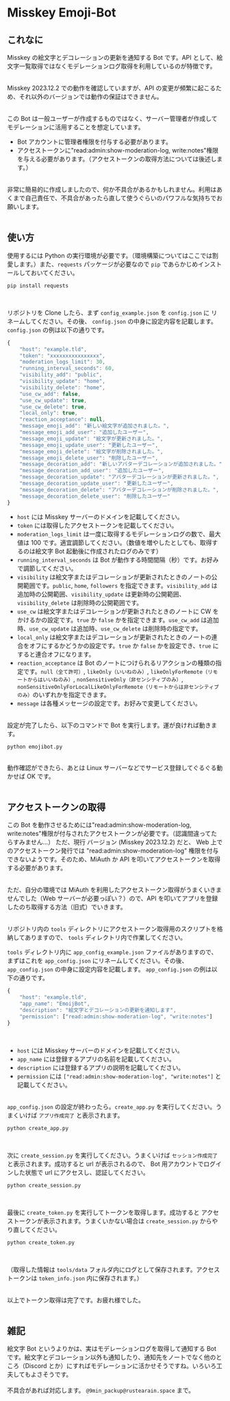 # Misskey Emoji-Bot

## これなに

Misskey の絵文字とデコレーションの更新を通知する Bot です。API として、絵文字一覧取得ではなくモデレーションログ取得を利用しているのが特徴です。<br><br>

Misskey 2023.12.2 での動作を確認していますが、API の変更が頻繁に起こるため、それ以外のバージョンでは動作の保証はできません。<br><br>

この Bot は一般ユーザーが作成するものではなく、サーバー管理者が作成してモデレーションに活用することを想定しています。

-   Bot アカウントに管理者権限を付与する必要があります。
-   アクセストークンに"read:admin:show-moderation-log, write:notes"権限を与える必要があります。（アクセストークンの取得方法については後述します。）<br><br>

非常に簡易的に作成しましたので、何か不具合があるかもしれません。利用はあくまで自己責任で、不具合があったら直して使うぐらいのパワフルな気持ちでお願いします。<br><br>

## 使い方

使用するには Python の実行環境が必要です。（環境構築についてはここでは割愛します。）また、`requests` パッケージが必要なので `pip` であらかじめインストールしておいてください。

```
pip install requests
```

<br>

リポジトリを Clone したら、まず `config_example.json` を `config.json` に リネームしてください。その後、 `config.json` の中身に設定内容を記載します。 `config.json` の例は以下の通りです。

```js
{
    "host": "example.tld",
    "token": "xxxxxxxxxxxxxxxx",
    "moderation_logs_limit": 30,
    "running_interval_seconds": 60,
    "visibility_add": "public",
    "visibility_update": "home",
    "visibility_delete": "home",
    "use_cw_add": false,
    "use_cw_update": true,
    "use_cw_delete": true,
    "local_only": true,
    "reaction_acceptance": null,
    "message_emoji_add": "新しい絵文字が追加されました。",
    "message_emoji_add_user": "追加したユーザー",
    "message_emoji_update": "絵文字が更新されました。",
    "message_emoji_update_user": "更新したユーザー",
    "message_emoji_delete": "絵文字が削除されました。",
    "message_emoji_delete_user": "削除したユーザー",
    "message_decoration_add": "新しいアバターデコレーションが追加されました。",
    "message_decoration_add_user": "追加したユーザー",
    "message_decoration_update": "アバターデコレーションが更新されました。",
    "message_decoration_update_user": "更新したユーザー",
    "message_decoration_delete": "アバターデコレーションが削除されました。",
    "message_decoration_delete_user": "削除したユーザー"
}
```

-   `host` には Misskey サーバーのドメインを記載してください。
-   `token` には取得したアクセストークンを記載してください。
-   `moderation_logs_limit` は一度に取得するモデレーションログの数で、最大値は 100 です。適宜調節してください。（数値を増やしたとしても、取得するのは絵文字 Bot 起動後に作成されたログのみです）
-   `running_interval_seconds` は Bot が動作する時間間隔（秒）です。お好みで調節してください。
-   `visibility` は絵文字またはデコレーションが更新されたときのノートの公開範囲です。`public`, `home`, `followers` を指定できます。`visibility_add` は追加時の公開範囲、`visibility_update` は更新時の公開範囲、`visibility_delete` は削除時の公開範囲です。
-   `use_cw` は絵文字またはデコレーションが更新されたときのノートに CW をかけるかの設定です。`true` か `false` かを指定できます。`use_cw_add` は追加時、`use_cw_update` は追加時、`use_cw_delete` は削除時の指定です。
-   `local_only` は絵文字またはデコレーションが更新されたときのノートの連合をオフにするかどうかの設定です。`true` か `false` かを設定でき、`true` にすると連合オフになります。
-   `reaction_acceptance` は Bot のノートにつけられるリアクションの種類の指定です。`null（全て許可）`, `likeOnly（いいねのみ）`, `likeOnlyForRemote（リモートからはいいねのみ）`, `nonSensitiveOnly（非センシティブのみ）`, `nonSensitiveOnlyForLocalLikeOnlyForRemote（リモートからは非センシティブのみ）`のいずれかを指定できます。
-   `message` は各種メッセージの設定です。お好みで変更してください。

<br>
設定が完了したら、以下のコマンドで Bot を実行します。運が良ければ動きます。

```
python emojibot.py
```

<br>
動作確認ができたら、あとは Linux サーバーなどでサービス登録してぐるぐる動かせば OK です。<br><br>

## アクセストークンの取得

この Bot を動作させるためには"read:admin:show-moderation-log, write:notes"権限が付与されたアクセストークンが必要です。（認識間違ってたらすみません...） ただ、現行 バージョン (Misskey 2023.12.2) だと、 Web 上でのアクセストークン発行では "read:admin:show-moderation-log" 権限を付与できないようです。そのため、MiAuth か API を叩いてアクセストークンを取得する必要があります。<br><br>

ただ、自分の環境では MiAuth を利用したアクセストークン取得がうまくいきませんでした（Web サーバーが必要っぽい？）ので、API を叩いてアプリを登録したのち取得する方法（旧式）でいきます。<br><br>

リポジトリ内の `tools` ディレクトリにアクセストークン取得用のスクリプトを格納してありますので、 `tools` ディレクトリ内で作業してください。<br>

`tools` ディレクトリ内に `app_config_example.json` ファイルがありますので、まずはこれを `app_config.json` にリネームしてください。その後、 `app_config.json` の中身に設定内容を記載します。 `app_config.json` の例は以下の通りです。

```js
{
    "host": "example.tld",
    "app_name": "EmoijBot",
    "description": "絵文字とデコレーションの更新を通知します",
    "permission": ["read:admin:show-moderation-log", "write:notes"]
}
```

<br>

-   `host` には Misskey サーバーのドメインを記載してください。
-   `app_name` には登録するアプリの名前を記載してください。
-   `description` には登録するアプリの説明を記載してください。
-   `permission` には `["read:admin:show-moderation-log", "write:notes"]` と記載してください。
    <br><br>

`app_config.json` の設定が終わったら。`create_app.py` を実行してください。うまくいけば `アプリ作成完了` と表示されます。

```
python create_app.py
```

<br>

次に `create_session.py` を実行してください。うまくいけば `セッション作成完了` と表示されます。成功すると url が表示されるので、 Bot 用アカウントでログインした状態で url にアクセスし、認証してください。

```
python create_session.py
```

<br>

最後に `create_token.py` を実行してトークンを取得します。成功すると アクセストークンが表示されます。うまくいかない場合は `create_session.py` からやり直してください。

```
python create_token.py
```

<br>

（取得した情報は `tools/data` フォルダ内にログとして保存されます。アクセストークンは `token_info.json` 内に保存されます。）<br><br>

以上でトークン取得は完了です。お疲れ様でした。<br><br>

## 雑記

絵文字 Bot というよりかは、実はモデレーションログを取得して通知する Bot です。絵文字とデコレーション以外も通知したり、通知先をノートでなく他のところ（Discord とか）にすればモデレーションに活かせそうですね。いろいろ工夫してもよさそうです。<br><br>
不具合があれば対応します。 `@9min_packup@rustearain.space` まで。
